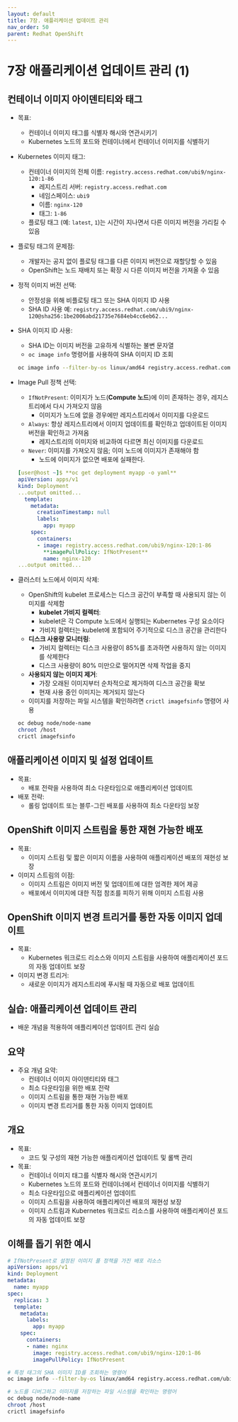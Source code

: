 ```yaml
---
layout: default
title: 7장. 애플리케이션 업데이트 관리
nav_order: 50
parent: Redhat OpenShift
---
```


# 7장 애플리케이션 업데이트 관리 (1)

## 컨테이너 이미지 아이덴티티와 태그

- 목표:
    - 컨테이너 이미지 태그를 식별자 해시와 연관시키기
    - Kubernetes 노드의 포드와 컨테이너에서 컨테이너 이미지를 식별하기
- Kubernetes 이미지 태그:
    - 컨테이너 이미지의 전체 이름: `registry.access.redhat.com/ubi9/nginx-120:1-86`
        - 레지스트리 서버: `registry.access.redhat.com`
        - 네임스페이스: `ubi9`
        - 이름: `nginx-120`
        - 태그: `1-86`
    - 플로팅 태그 (예: `latest`, `1`)는 시간이 지나면서 다른 이미지 버전을 가리킬 수 있음
- 플로팅 태그의 문제점:
    - 개발자는 공지 없이 플로팅 태그를 다른 이미지 버전으로 재할당할 수 있음
    - OpenShift는 노드 재배치 또는 확장 시 다른 이미지 버전을 가져올 수 있음
- 정적 이미지 버전 선택:
    - 안정성을 위해 비플로팅 태그 또는 SHA 이미지 ID 사용
    - SHA ID 사용 예: `registry.access.redhat.com/ubi9/nginx-120@sha256:1be2006abd21735e7684eb4cc6eb62...`
- SHA 이미지 ID 사용:
    - SHA ID는 이미지 버전을 고유하게 식별하는 불변 문자열
    - `oc image info` 명령어를 사용하여 SHA 이미지 ID 조회
    
    ```bash
    oc image info --filter-by-os linux/amd64 registry.access.redhat.com/ubi9/nginx-120:1-86
    
    ```
    
- Image Pull 정책 선택:
    - `IfNotPresent`: 이미지가 노드(**Compute 노드**)에 이미 존재하는 경우, 레지스트리에서 다시 가져오지 않음
        - 이미지가 노드에 없을 경우에만 레지스트리에서 이미지를 다운로드
    - `Always`: 항상 레지스트리에서 이미지 업데이트를 확인하고 업데이트된 이미지 버전을 확인하고 가져옴
        - 레지스트리의 이미지와 비교하여 다르면 최신 이미지를 다운로드
    - `Never`: 이미지를 가져오지 않음; 이미 노드에 이미지가 존재해야 함
        - 노드에 이미지가 없으면 배포에 실패한다.
    
    ```yaml
    [user@host ~]$ **oc get deployment myapp -o yaml**
    apiVersion: apps/v1
    kind: Deployment
    ...output omitted...
      template:
        metadata:
          creationTimestamp: null
          labels:
            app: myapp
        spec:
          containers:
          - image: registry.access.redhat.com/ubi9/nginx-120:1-86
            **imagePullPolicy: IfNotPresent**
            name: nginx-120
    ...output omitted...
    ```
    
- 클러스터 노드에서 이미지 삭제:
    - OpenShift의 kubelet 프로세스는 디스크 공간이 부족할 때 사용되지 않는 이미지를 삭제함
        - **kubelet 가비지 컬렉터**:
        - kubelet은 각 Compute 노드에서 실행되는 Kubernetes 구성 요소이다
        - 가비지 컬렉터는 kubelet에 포함되어 주기적으로 디스크 공간을 관리한다
    - **디스크 사용량 모니터링**:
        - 가비지 컬렉터는 디스크 사용량이 85%를 초과하면 사용하지 않는 이미지를 삭제한다
        - 디스크 사용량이 80% 미만으로 떨어지면 삭제 작업을 중지
    - **사용되지 않는 이미지 제거**:
        - 가장 오래된 이미지부터 순차적으로 제거하여 디스크 공간을 확보
        - 현재 사용 중인 이미지는 제거되지 않는다
    - 이미지를 저장하는 파일 시스템을 확인하려면 `crictl imagefsinfo` 명령어 사용
    
    ```bash
    oc debug node/node-name
    chroot /host
    crictl imagefsinfo
    ```
    

## 애플리케이션 이미지 및 설정 업데이트

- 목표:
    - 배포 전략을 사용하여 최소 다운타임으로 애플리케이션 업데이트
- 배포 전략:
    - 롤링 업데이트 또는 블루-그린 배포를 사용하여 최소 다운타임 보장

## OpenShift 이미지 스트림을 통한 재현 가능한 배포

- 목표:
    - 이미지 스트림 및 짧은 이미지 이름을 사용하여 애플리케이션 배포의 재현성 보장
- 이미지 스트림의 이점:
    - 이미지 스트림은 이미지 버전 및 업데이트에 대한 엄격한 제어 제공
    - 배포에서 이미지에 대한 직접 참조를 피하기 위해 이미지 스트림 사용

## OpenShift 이미지 변경 트리거를 통한 자동 이미지 업데이트

- 목표:
    - Kubernetes 워크로드 리소스와 이미지 스트림을 사용하여 애플리케이션 포드의 자동 업데이트 보장
- 이미지 변경 트리거:
    - 새로운 이미지가 레지스트리에 푸시될 때 자동으로 배포 업데이트
    

## 실습: 애플리케이션 업데이트 관리

- 배운 개념을 적용하여 애플리케이션 업데이트 관리 실습

## 요약

- 주요 개념 요약:
    - 컨테이너 이미지 아이덴티티와 태그
    - 최소 다운타임을 위한 배포 전략
    - 이미지 스트림을 통한 재현 가능한 배포
    - 이미지 변경 트리거를 통한 자동 이미지 업데이트

## 개요

- 목표:
    - 코드 및 구성의 재현 가능한 애플리케이션 업데이트 및 롤백 관리
- 목표:
    - 컨테이너 이미지 태그를 식별자 해시와 연관시키기
    - Kubernetes 노드의 포드와 컨테이너에서 컨테이너 이미지를 식별하기
    - 최소 다운타임으로 애플리케이션 업데이트
    - 이미지 스트림을 사용하여 애플리케이션 배포의 재현성 보장
    - 이미지 스트림과 Kubernetes 워크로드 리소스를 사용하여 애플리케이션 포드의 자동 업데이트 보장

## 이해를 돕기 위한 예시

```yaml
# IfNotPresent로 설정된 이미지 풀 정책을 가진 배포 리소스
apiVersion: apps/v1
kind: Deployment
metadata:
  name: myapp
spec:
  replicas: 3
  template:
    metadata:
      labels:
        app: myapp
    spec:
      containers:
      - name: nginx
        image: registry.access.redhat.com/ubi9/nginx-120:1-86
        imagePullPolicy: IfNotPresent

```

```bash
# 특정 태그의 SHA 이미지 ID를 조회하는 명령어
oc image info --filter-by-os linux/amd64 registry.access.redhat.com/ubi9/nginx-120:1-86

```

```bash
# 노드를 디버그하고 이미지를 저장하는 파일 시스템을 확인하는 명령어
oc debug node/node-name
chroot /host
crictl imagefsinfo

```